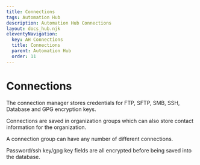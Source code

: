 ```yaml
---
title: Connections
tags: Automation Hub
description: Automation Hub Connections
layout: docs_hub.njk
eleventyNavigation:
  key: AH Connections
  title: Connections
  parent: Automation Hub
  order: 11
---
```


# Connections

The connection manager stores credentials for FTP, SFTP, SMB, SSH, Database and GPG encryption keys.

Connections are saved in organization groups which can also store contact information for the organization.

A connection group can have any number of different connections.

Password/ssh key/gpg key fields are all encrypted before being saved into the database.
